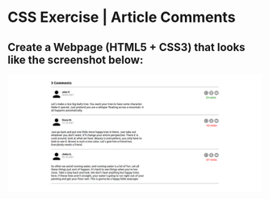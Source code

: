 # CSS Exercise | Article Comments
## Create a Webpage (HTML5 + CSS3) that looks like the screenshot below:
![CSS Exercise - Preview](./design/preview.png)
